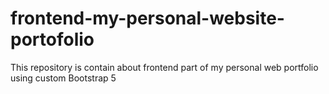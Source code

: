 # frontend-my-personal-website-portofolio
This repository is contain about frontend part of my personal web portfolio using custom Bootstrap 5
